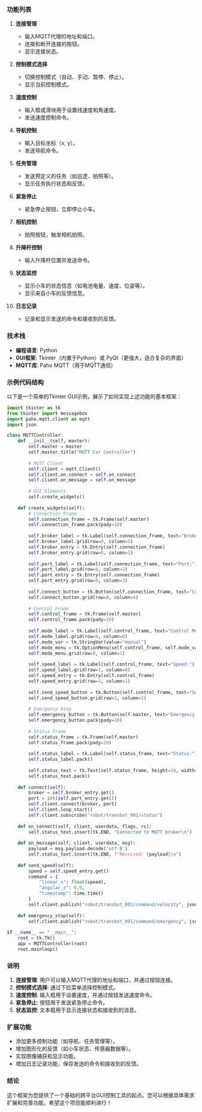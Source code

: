 ### 功能列表

1. **连接管理**
   - 输入MQTT代理的地址和端口。
   - 连接和断开连接的按钮。
   - 显示连接状态。

2. **控制模式选择**
   - 切换控制模式（自动、手动、暂停、停止）。
   - 显示当前控制模式。

3. **速度控制**
   - 输入框或滑块用于设置线速度和角速度。
   - 发送速度控制命令。

4. **导航控制**
   - 输入目标坐标（x, y）。
   - 发送导航命令。

5. **任务管理**
   - 发送预定义的任务（如巡逻、拍照等）。
   - 显示任务执行状态和反馈。

6. **紧急停止**
   - 紧急停止按钮，立即停止小车。

7. **相机控制**
   - 拍照按钮，触发相机拍照。

8. **升降杆控制**
   - 输入升降杆位置并发送命令。

9. **状态监控**
   - 显示小车的状态信息（如电池电量、速度、位姿等）。
   - 显示来自小车的反馈信息。

10. **日志记录**
    - 记录和显示发送的命令和接收到的反馈。

### 技术栈

- **编程语言**: Python
- **GUI框架**: Tkinter（内置于Python）或 PyQt（更强大，适合复杂的界面）
- **MQTT库**: Paho MQTT（用于MQTT通信）

### 示例代码结构

以下是一个简单的Tkinter GUI示例，展示了如何实现上述功能的基本框架：

```python
import tkinter as tk
from tkinter import messagebox
import paho.mqtt.client as mqtt
import json

class MQTTController:
    def __init__(self, master):
        self.master = master
        self.master.title("MQTT Car Controller")
        
        # MQTT Client
        self.client = mqtt.Client()
        self.client.on_connect = self.on_connect
        self.client.on_message = self.on_message
        
        # GUI Elements
        self.create_widgets()
        
    def create_widgets(self):
        # Connection Frame
        self.connection_frame = tk.Frame(self.master)
        self.connection_frame.pack(pady=10)
        
        self.broker_label = tk.Label(self.connection_frame, text="Broker:")
        self.broker_label.grid(row=0, column=0)
        self.broker_entry = tk.Entry(self.connection_frame)
        self.broker_entry.grid(row=0, column=1)
        
        self.port_label = tk.Label(self.connection_frame, text="Port:")
        self.port_label.grid(row=0, column=2)
        self.port_entry = tk.Entry(self.connection_frame)
        self.port_entry.grid(row=0, column=3)
        
        self.connect_button = tk.Button(self.connection_frame, text="Connect", command=self.connect)
        self.connect_button.grid(row=0, column=4)
        
        # Control Frame
        self.control_frame = tk.Frame(self.master)
        self.control_frame.pack(pady=10)
        
        self.mode_label = tk.Label(self.control_frame, text="Control Mode:")
        self.mode_label.grid(row=0, column=0)
        self.mode_var = tk.StringVar(value="manual")
        self.mode_menu = tk.OptionMenu(self.control_frame, self.mode_var, "auto", "manual", "pause", "stop")
        self.mode_menu.grid(row=0, column=1)
        
        self.speed_label = tk.Label(self.control_frame, text="Speed:")
        self.speed_label.grid(row=1, column=0)
        self.speed_entry = tk.Entry(self.control_frame)
        self.speed_entry.grid(row=1, column=1)
        
        self.send_speed_button = tk.Button(self.control_frame, text="Send Speed", command=self.send_speed)
        self.send_speed_button.grid(row=1, column=2)
        
        # Emergency Stop
        self.emergency_button = tk.Button(self.master, text="Emergency Stop", command=self.emergency_stop)
        self.emergency_button.pack(pady=10)
        
        # Status Frame
        self.status_frame = tk.Frame(self.master)
        self.status_frame.pack(pady=10)
        
        self.status_label = tk.Label(self.status_frame, text="Status:")
        self.status_label.pack()
        
        self.status_text = tk.Text(self.status_frame, height=10, width=50)
        self.status_text.pack()
        
    def connect(self):
        broker = self.broker_entry.get()
        port = int(self.port_entry.get())
        self.client.connect(broker, port)
        self.client.loop_start()
        self.client.subscribe("robot/transbot_001/status")
        
    def on_connect(self, client, userdata, flags, rc):
        self.status_text.insert(tk.END, "Connected to MQTT broker\n")
        
    def on_message(self, client, userdata, msg):
        payload = msg.payload.decode('utf-8')
        self.status_text.insert(tk.END, f"Received: {payload}\n")
        
    def send_speed(self):
        speed = self.speed_entry.get()
        command = {
            "linear_x": float(speed),
            "angular_z": 0.0,
            "timestamp": time.time()
        }
        self.client.publish("robot/transbot_001/command/velocity", json.dumps(command))
        
    def emergency_stop(self):
        self.client.publish("robot/transbot_001/command/emergency", json.dumps({"emergency": True}))
        
if __name__ == "__main__":
    root = tk.Tk()
    app = MQTTController(root)
    root.mainloop()
```

### 说明

1. **连接管理**: 用户可以输入MQTT代理的地址和端口，并通过按钮连接。
2. **控制模式选择**: 通过下拉菜单选择控制模式。
3. **速度控制**: 输入框用于设置速度，并通过按钮发送速度命令。
4. **紧急停止**: 按钮用于发送紧急停止命令。
5. **状态监控**: 文本框用于显示连接状态和接收到的消息。

### 扩展功能

- 添加更多控制功能（如导航、任务管理等）。
- 增加图形化的反馈（如小车状态、传感器数据等）。
- 实现图像捕获和显示功能。
- 增加日志记录功能，保存发送的命令和接收到的反馈。

### 结论

这个框架为您提供了一个基础的跨平台GUI控制工具的起点。您可以根据具体需求扩展和完善功能。希望这个项目能顺利进行！